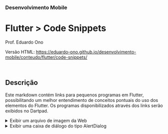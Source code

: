 ### Desenvolvimento Mobile

# Flutter > Code Snippets

Prof. Eduardo Ono

Versão HTML: https://eduardo-ono.github.io/desenvolvimento-mobile/conteudo/flutter/code-snippets/

<br>

## Descrição

Este markdown contém links para pequenos programas em Flutter, possibilitando um melhor entendimento de conceitos pontuais do uso dos elementos do Flutter. Os programas disponibilizados através dos links serão exibidos no Dartpad.

<details>
    <summary>Exibir um arquivo de imagem da Web</summary>

* [Susanna Hoffs](https://dartpad.dev/embed-flutter.html?gh_owner=eduardo-ono&gh_repo=desenvolvimento-mobile&gh_path=conteudo/flutter/code-snippets/imagem-web&theme=dark&run=true&split=75)

</details>

<details>
    <summary>Exibir uma caixa de diálogo do tipo AlertDialog</summary>

* [DartPad](https://dartpad.dev/embed-flutter.html?gh_owner=eduardo-ono&gh_repo=desenvolvimento-mobile&gh_path=conteudo/flutter/code-snippets/alert-dialog&theme=dark&run=true&split=75)

</details>

<br>
